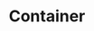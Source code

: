 ---
layout: pattern.njk
tags: 
    - mobile_components_fr
key: container-mobile_fr
title: Container
parent: mobile_components_fr
image: mobile/overview/container.webp
keywords: container, content, footer, header
order: 35
availablelanguages: 
    - de
    - en
---